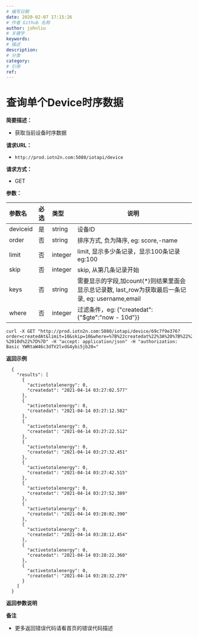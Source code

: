 ```yaml
---
# 编写日期
date: 2020-02-07 17:15:26
# 作者 Github 名称
author: johnliu
# 关键字
keywords:
# 描述
description:
# 分类
category: 
# 引用
ref:
---
```


# 查询单个Device时序数据
**简要描述：** 

- 获取当前设备时序数据

**请求URL：** 
- ` http://prod.iotn2n.com:5080/iotapi/device `
  
  
**请求方式：**
- GET 

**参数：** 

|参数名|必选|类型|说明|
|:----    |:---|:----- |-----   |
|deviceid  |是  |string |设备ID   |
|order | 否  |string | 排序方式, 负为降序, eg: score,-name    |
|limit     |否  |integer | limit, 显示多少条记录，显示100条记录 eg:100    |
|skip     |否  |integer | skip, 从第几条记录开始    |
|keys     |否  |string | 需要显示的字段,加count(*)则结果里面会显示总记录数, last_row为获取最后一条记录, eg: username,email    |
|where     |否  |integer | 过滤条件，eg: {"createdat": {"$gte":"now - 10d"}}    |

```
curl -X GET "http://prod.iotn2n.com:5080/iotapi/device/69c7f9e376?order=createdAt&limit=10&skip=10&where=%7B%22createdat%22%3A%20%7B%22%24gte%22%3A%22now%20-%2010d%22%7D%7D" -H "accept: application/json" -H "authorization: Basic YWRtaW46c3dTV2lvdG4ybi5jb20="
```
 **返回示例**
``` 
  {
    "results": [
      {
        "activetotalenergy": 0,
        "createdat": "2021-04-14 03:27:02.577"
      },
      {
        "activetotalenergy": 0,
        "createdat": "2021-04-14 03:27:12.582"
      },
      {
        "activetotalenergy": 0,
        "createdat": "2021-04-14 03:27:22.512"
      },
      {
        "activetotalenergy": 0,
        "createdat": "2021-04-14 03:27:32.451"
      },
      {
        "activetotalenergy": 0,
        "createdat": "2021-04-14 03:27:42.515"
      },
      {
        "activetotalenergy": 0,
        "createdat": "2021-04-14 03:27:52.389"
      },
      {
        "activetotalenergy": 0,
        "createdat": "2021-04-14 03:28:02.390"
      },
      {
        "activetotalenergy": 0,
        "createdat": "2021-04-14 03:28:12.454"
      },
      {
        "activetotalenergy": 0,
        "createdat": "2021-04-14 03:28:22.360"
      },
      {
        "activetotalenergy": 0,
        "createdat": "2021-04-14 03:28:32.279"
      }
    ]
  }
```
 **返回参数说明** 


 **备注** 

- 更多返回错误代码请看首页的错误代码描述



